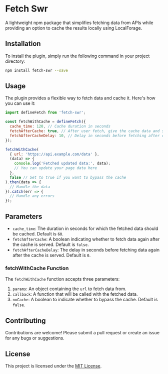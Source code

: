 # Fetch Swr

A lightweight npm package that simplifies fetching data from APIs while providing an option to cache the results locally using LocalForage.

## Installation

To install the plugin, simply run the following command in your project directory:

```bash
npm install fetch-swr --save
```

## Usage

The plugin provides a flexible way to fetch data and cache it. Here's how you can use it:

```javascript
import defineFetch from 'fetch-swr';

const fetchWithCache = defineFetch({
  cache_time: 120, // Cache duration in seconds
  fetchAfterCache: true, // After user fetch, give the cache data and start a new fetch to update data
  fetchAfterCacheDelay: 10, // Delay in seconds before fetching after cache
});

fetchWithCache(
  { url: 'https://api.example.com/data' },
  (data) => {
    console.log('Fetched updated data:', data);
    // You can update your page data here
  },
  false // Set to true if you want to bypass the cache
).then(data => {
  // Handle the data
}).catch(err => {
  // Handle any errors
});
```

## Parameters

- `cache_time`: The duration in seconds for which the fetched data should be cached. Default is `60`.
- `fetchAfterCache`: A boolean indicating whether to fetch data again after the cache is served. Default is `false`.
- `fetchAfterCacheDelay`: The delay in seconds before fetching data again after the cache is served. Default is `0`.

### fetchWithCache Function

The `fetchWithCache` function accepts three parameters:

1. `params`: An object containing the `url` to fetch data from.
2. `callback`: A function that will be called with the fetched data.
3. `noCache`: A boolean to indicate whether to bypass the cache. Default is `false`.

## Contributing

Contributions are welcome! Please submit a pull request or create an issue for any bugs or suggestions.

## License

This project is licensed under the [MIT License](LICENSE).
